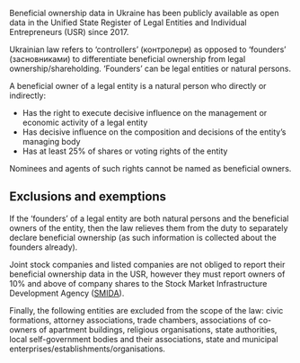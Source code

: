 Beneficial ownership data in Ukraine has been publicly available as open data in
the Unified State Register of Legal Entities and Individual Entrepreneurs (USR)
since 2017.

Ukrainian law refers to ‘controllers’ (контролери) as opposed to ‘founders’
(засновниками) to differentiate beneficial ownership from legal
ownership/shareholding. ‘Founders’ can be legal entities or natural persons.

A beneficial owner of a legal entity is a natural person who directly or
indirectly:

- Has the right to execute decisive influence on the management or economic
  activity of a legal entity
- Has decisive influence on the composition and decisions of the entity’s
  managing body
- Has at least 25% of shares or voting rights of the entity

Nominees and agents of such rights cannot be named as beneficial owners.

## Exclusions and exemptions

If the ‘founders’ of a legal entity are both natural persons and the beneficial
owners of the entity, then the law relieves them from the duty to separately
declare beneficial ownership (as such information is collected about the founders
already).

Joint stock companies and listed companies are not obliged to report their
beneficial ownership data in the USR, however they must report owners of 10% and
above of company shares to the Stock Market Infrastructure Development Agency
([SMIDA](https://smida.gov.ua/)).

Finally, the following entities are excluded from the scope of the law: civic
formations, attorney associations, trade chambers, associations of co-owners of
apartment buildings, religious organisations, state authorities, local
self-government bodies and their associations, state and municipal
enterprises/establishments/organisations.
